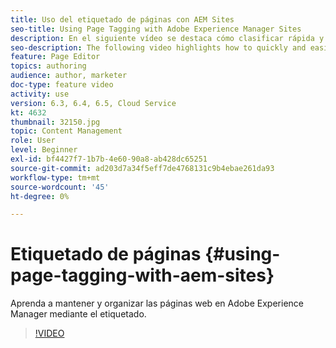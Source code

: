 ```yaml
---
title: Uso del etiquetado de páginas con AEM Sites
seo-title: Using Page Tagging with Adobe Experience Manager Sites
description: En el siguiente vídeo se destaca cómo clasificar rápida y fácilmente el contenido de un sitio web en Adobe Experience Manager mediante etiquetas de página.
seo-description: The following video highlights how to quickly and easily classify content within a website in Adobe Experience Manager using page tags.
feature: Page Editor
topics: authoring
audience: author, marketer
doc-type: feature video
activity: use
version: 6.3, 6.4, 6.5, Cloud Service
kt: 4632
thumbnail: 32150.jpg
topic: Content Management
role: User
level: Beginner
exl-id: bf4427f7-1b7b-4e60-90a8-ab428dc65251
source-git-commit: ad203d7a34f5eff7de4768131c9b4ebae261da93
workflow-type: tm+mt
source-wordcount: '45'
ht-degree: 0%

---
```


# Etiquetado de páginas {#using-page-tagging-with-aem-sites}

Aprenda a mantener y organizar las páginas web en Adobe Experience Manager mediante el etiquetado.

>[!VIDEO](https://video.tv.adobe.com/v/32150?quality=12&learn=on)
